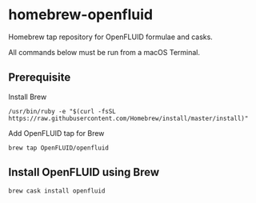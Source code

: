 # homebrew-openfluid

Homebrew tap repository for OpenFLUID formulae and casks.  

All commands below must be run from a macOS Terminal.



## Prerequisite

Install Brew
```
/usr/bin/ruby -e "$(curl -fsSL https://raw.githubusercontent.com/Homebrew/install/master/install)"
```


Add OpenFLUID tap for Brew
```
brew tap OpenFLUID/openfluid
```


## Install OpenFLUID using Brew

```
brew cask install openfluid
```
